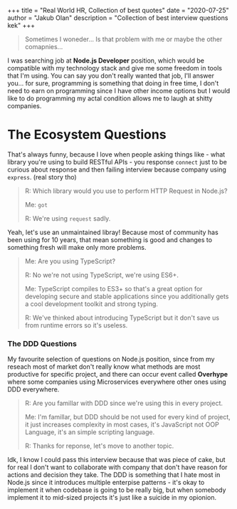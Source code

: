 +++
title = "Real World HR, Collection of best quotes"
date = "2020-07-25"
author = "Jakub Olan"
description = "Collection of best interview questions kek"
+++

> Sometimes I woneder... Is that problem with me or maybe the other comapnies...

I was searching job at **Node.js Developer** position, which would be compatible
with my technology stack and give me some freedom in tools that I'm using. You
can say you don't really wanted that job, I'll answer you... for sure,
programming is something that doing in free time, I don't need to earn on
programming since I have other income options but I would like to do programming
my actal condition allows me to laugh at shitty companies.

# The Ecosystem Questions

That's always funny, because I love when people asking things like - what
library you're using to build RESTful APIs - you response `connect` just to be
curious about response and then failing interview because company using
`express`. (real story tho)

> R: Which library would you use to perform HTTP Request in Node.js?
>
> Me: `got`
>
> R: We're using `request` sadly.

Yeah, let's use an unmaintained libray! Because most of community has been using
for 10 years, that mean something is good and changes to something fresh will
make only more problems.

> Me: Are you using TypeScript?
>
> R: No we're not using TypeScript, we're using ES6+.
>
> Me: TypeScript compiles to ES3+ so that's a great option for developing secure
> and stable applications since you additionally gets a cool development toolkit
> and strong typing.
>
> R: We've thinked about introducing TypeScript but it don't save us from
> runtime errors so it's useless.

### The DDD Questions

My favourite selection of questions on Node.js position, since from my reseach
most of market don't really know what methods are most productive for specific
project, and there can occur event called **Overhype** where some companies
using Microservices everywhere other ones using DDD everywhere.

> R: Are you famillar with DDD since we're using this in every project.
>
> Me: I'm famillar, but DDD should be not used for every kind of project, it
> just increases complexity in most cases, it's JavaScript not OOP Language,
> it's an simple scripting language.
>
> R: Thanks for reponse, let's move to another topic.

Idk, I know I could pass this interview because that was piece of cake, but for
real I don't want to collaborate with company that don't have reason for actions
and decision they take. The DDD is something that I hate most in Node.js since
it introduces multiple enterpise patterns - it's okay to implement it when
codebase is going to be really big, but when somebody implement it to mid-sized
projects it's just like a suicide in my opionion.
